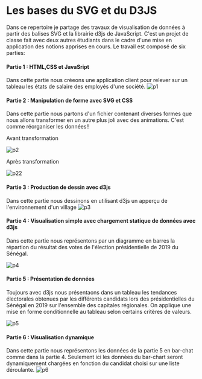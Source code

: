 # Les bases du SVG et du D3JS

Dans ce repertoire je partage des travaux de visualisation de données à partir des balises SVG et la librairie d3js de JavaScript. C'est un projet de classe fait avec deux autres étudiants dans le cadre d'une mise en application des notions apprises en cours.
Le travail est composé de six parties:

#### Partie 1 : HTML,CSS et JavaSript
Dans cette partie nous créeons une application client pour relever sur un tableau les états de salaire des employés d'une société.
![p1](https://user-images.githubusercontent.com/56593952/111608706-707bac80-87d1-11eb-9b1b-d686d95c3ccf.png)

#### Partie 2 : Manipulation de forme avec SVG et CSS
Dans cette partie nous partons d'un fichier contenant diverses formes que nous allons transformer en un autre plus joli avec des animations. C'est comme réorganiser les données!!

Avant transformation

![p2](https://user-images.githubusercontent.com/56593952/111610711-8e4a1100-87d3-11eb-9c1a-3c6204b2bd4c.png)

Après transformation

![p22](https://user-images.githubusercontent.com/56593952/111610772-9c982d00-87d3-11eb-8d98-cd9910671e9d.png)

#### Partie 3 : Production de dessin avec d3js
Dans cette partie nous dessinons en utilisant d3js un apperçu de l'environnement d'un village 
![p3](https://user-images.githubusercontent.com/56593952/111611420-54c5d580-87d4-11eb-8af6-a17cfd6a9d73.png)

#### Partie 4 : Visualisation simple avec chargement statique de données avec d3js
Dans cette partie nous représentons par un diagramme en barres la répartion du résultat des votes de l'élection présidentielle de 2019 du Sénégal.

![p4](https://user-images.githubusercontent.com/56593952/111611926-de75a300-87d4-11eb-8d3e-af196e24589a.png)

#### Partie 5 : Présentation de données
Toujours avec d3js nous présentaons dans un tableau les tendances électorales obtenues par les différents candidats lors des présidentielles du Sénégal en 2019 sur l'ensemble des capitales régionales. On applique une mise en forme conditionnelle au tableau selon certains critères de valeurs.

![p5](https://user-images.githubusercontent.com/56593952/111613209-2cd77180-87d6-11eb-90d7-b55455071253.png)

#### Partie 6 : Visualisation dynamique
Dans cette partie nous représentons les données de la partie 5 en bar-chat comme dans la partie 4. Seulement ici les données du bar-chart seront dynamiquement chargées en
fonction du candidat choisi sur une liste déroulante.
![p6](https://user-images.githubusercontent.com/56593952/111614209-3b725880-87d7-11eb-8300-62fbe00740bf.png)
